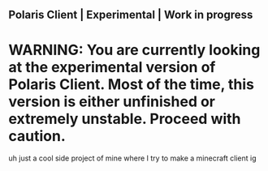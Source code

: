## Polaris Client | Experimental | Work in progress

# WARNING: You are currently looking at the experimental version of Polaris Client. Most of the time, this version is either unfinished or extremely unstable. Proceed with caution.

uh just a cool side project of mine where I try to make a minecraft client ig
